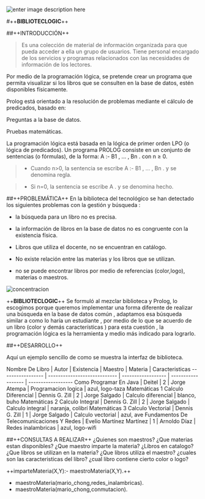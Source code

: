 ![enter image description here](https://lh3.googleusercontent.com/WWmZYN0Nj4SVgCeyMjdl4HlZ-4dwoN7YKy7ZuM30BN2usn_D9DHnp05_STjtUm7gcVRq0fQf=s250 "libros.jpg")

#++**BIBLIOTECLOGIC**++


##++INTRODUCCIÓN++

>Es una colección de material de información organizada para que pueda acceder a ella un grupo de usuarios. Tiene personal encargado de los servicios y programas relacionados con las necesidades de información de los lectores.



Por medio de la programación lógica, se pretende crear un programa que permita visualizar si los libros que se consulten en la base de datos, estén disponibles físicamente.



Prolog está orientado a la resolución de problemas mediante el cálculo de predicados, basado en:

Preguntas a la base de datos.

Pruebas matemáticas.


La programación lógica está basada en la lógica de primer orden LPO (o lógica de predicados). Un programa PROLOG consiste en un conjunto de sentencias (o fórmulas), de la forma: A :- B1 , ... , Bn . con n ≥ 0.


>* Cuando n>0, la sentencia se escribe A :- B1 , ... , Bn . y se denomina regla.


>* Si n=0, la sentencia se escribe A . y se denomina hecho.


##++PROBLEMÁTICA++
En la biblioteca del tecnológico se han detectado los siguientes problemas con la gestión y búsqueda :

- la búsqueda para un libro no es precisa.

- la información de libros en la base de datos no es congruente con la existencia física.

- Libros que utiliza el docente, no se encuentran en catálogo.

- No existe relación entre las materias y los libros que se utilizan.

- no se puede encontrar libros por medio de referencias (color,logo), materias o maestros.

![concentracion](https://github.com/simmarin/Biblioteca-Prolog/blob/master/ImagenLibro/busqueda.jpg?raw=true")



++**BIBLIOTECLOGIC**++
Se formuló al mezclar biblioteca y Prolog, lo escogimos porque queremos implementar una forma diferente de realizar una búsqueda en la base de datos común , adaptamos esa búsqueda similar a como lo haría un estudiante , por medio de lo que se acuerdo de un libro (color y demás características  ) para esta cuestión , la programación lógica es la herramienta y medio más  indicado para lograrlo.

##++DESARROLLO++

Aquí un ejemplo sencillo de como se muestra la interfaz de biblioteca.

 Nombre De Libro                 |      Autor       |    Existencia      | Maestro      | Materia      | Caracteristicas
 ----------------- | ---------------------------- | ------------------ | ------------------ | ------------------
Como Programar En Java |    Deitel         | 2 | Jorge Atempa         | Programacion logica | azul, logo-taza
Matemáticas 1 Calculo Diferencial            | Dennis G. Zill          | 2 | Jorge Salgado         | Calculo diferencial | blanco, buho
Matemáticas 2 Calculo Integral         |  Dennis G. Zill        | 2 | Jorge Salgado         | Calculo integral | naranja, colibrí
Matemáticas 3 Calculo Vectorial         |  Dennis G. Zill        | 1 | Jorge Salgado         | Calculo vectorial | azul, ave
Fundamentos De Telecomunicaciones Y Redes          |  Evelio Martínez Martínez        | 1 | Arnoldo Díaz         | Redes inalambricas | azul, logo-wifi

##++CONSULTAS A REALIZAR++
¿Quienes son maestros?
¿Que materias estan disponibles?
¿Que maestro imparte la materia?
¿Libros en catalogo?
¿Que libros se utilizan en la materia?
¿Que libros utiliza el maestro?
¿cuales son las caracteristicas del libro?
¿cual libro contiene cierto color o logo?

++imparteMateria(X,Y):- maestroMateria(X,Y).++

* maestroMateria(mario_chong,redes_inalambricas).
* maestroMateria(mario_chong,conmutacion).
